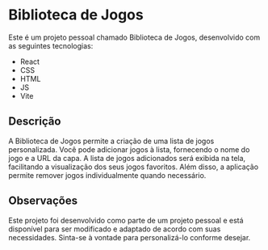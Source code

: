 # Biblioteca de Jogos

Este é um projeto pessoal chamado Biblioteca de Jogos, desenvolvido com as seguintes tecnologias: 
- React
- CSS 
- HTML
- JS  
- Vite

## Descrição

A Biblioteca de Jogos permite a criação de uma lista de jogos personalizada. Você pode adicionar jogos à lista, fornecendo o nome do jogo e a URL da capa. A lista de jogos adicionados será exibida na tela, facilitando a visualização dos seus jogos favoritos. Além disso, a aplicação permite remover jogos individualmente quando necessário.

## Observações

Este projeto foi desenvolvido como parte de um projeto pessoal e está disponível para ser modificado e adaptado de acordo com suas necessidades. Sinta-se à vontade para personalizá-lo conforme desejar.
